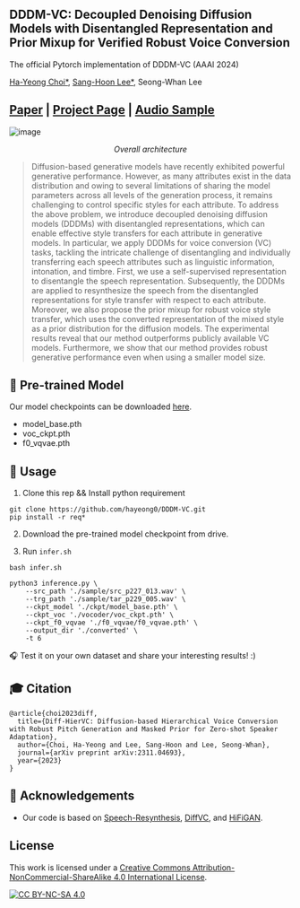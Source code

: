 ## DDDM-VC: Decoupled Denoising Diffusion Models with Disentangled Representation and Prior Mixup for Verified Robust Voice Conversion

The official Pytorch implementation of DDDM-VC (AAAI 2024)

[Ha-Yeong Choi*](https://github.com/hayeong0), [Sang-Hoon Lee*](https://github.com/sh-lee-prml), Seong-Whan Lee 

## [Paper](https://arxiv.org/abs/2305.15816) | [Project Page](https://hayeong0.github.io/DDDM-VC-demo/) | [Audio Sample](https://dddm-vc.github.io/demo/)

![image](https://github.com/hayeong0/DDDM-VC/assets/47182864/8c2e862a-5ac2-4720-b8fd-0d8967bcc92b)
<p align="center"><em> Overall architecture </em>

> Diffusion-based generative models have recently exhibited powerful generative performance. However, as many attributes exist in the data distribution and owing to several limitations of sharing the model parameters across all levels of the generation process, it remains challenging to control specific styles for each attribute. To address the above problem, we introduce decoupled denoising diffusion models (DDDMs) with disentangled representations, which can enable effective style transfers for each attribute in generative models. In particular, we apply DDDMs for voice conversion (VC) tasks, tackling the intricate challenge of disentangling and individually transferring each speech attributes such as linguistic information, intonation, and timbre. First, we use a self-supervised representation to disentangle the speech representation. Subsequently, the DDDMs are applied to resynthesize the speech from the disentangled representations for style transfer with respect to each attribute. Moreover, we also propose the prior mixup for robust voice style transfer, which uses the converted representation of the mixed style as a prior distribution for the diffusion models. The experimental results reveal that our method outperforms publicly available VC models. Furthermore, we show that our method provides robust generative performance even when using a smaller model size.


## 📑 Pre-trained Model
Our model checkpoints can be downloaded [here](https://drive.google.com/drive/folders/1tDIQ5Nv-X2svhcww35LWMC1El3SDlI_I?usp=sharing).

- model_base.pth
- voc_ckpt.pth
- f0_vqvae.pth


## 🔨 Usage

1. Clone this rep && Install python requirement

```
git clone https://github.com/hayeong0/DDDM-VC.git
pip install -r req*
```

2. Download the pre-trained model checkpoint from drive.
  
3. Run `infer.sh`
 
```
bash infer.sh

python3 inference.py \
    --src_path './sample/src_p227_013.wav' \
    --trg_path './sample/tar_p229_005.wav' \
    --ckpt_model './ckpt/model_base.pth' \
    --ckpt_voc './vocoder/voc_ckpt.pth' \
    --ckpt_f0_vqvae './f0_vqvae/f0_vqvae.pth' \
    --output_dir './converted' \
    -t 6
```
🎧 Test it on your own dataset and share your interesting results! :)



## 🎓 Citation
```
@article{choi2023diff,
  title={Diff-HierVC: Diffusion-based Hierarchical Voice Conversion with Robust Pitch Generation and Masked Prior for Zero-shot Speaker Adaptation},
  author={Choi, Ha-Yeong and Lee, Sang-Hoon and Lee, Seong-Whan},
  journal={arXiv preprint arXiv:2311.04693},
  year={2023}
}
```



## 💎 Acknowledgements
- Our code is based on [Speech-Resynthesis](https://github.com/facebookresearch/speech-resynthesis), [DiffVC](https://github.com/huawei-noah/Speech-Backbones/tree/main/DiffVC), and [HiFiGAN](https://github.com/jik876/hifi-gan).

 

## License
This work is licensed under a
[Creative Commons Attribution-NonCommercial-ShareAlike 4.0 International License][cc-by-nc-sa].

[![CC BY-NC-SA 4.0][cc-by-nc-sa-image]][cc-by-nc-sa]

[cc-by-nc-sa]: http://creativecommons.org/licenses/by-nc-sa/4.0/
[cc-by-nc-sa-image]: https://licensebuttons.net/l/by-nc-sa/4.0/88x31.png
[cc-by-nc-sa-shield]: https://img.shields.io/badge/License-CC%20BY--NC--SA%204.0-lightgrey.svg










